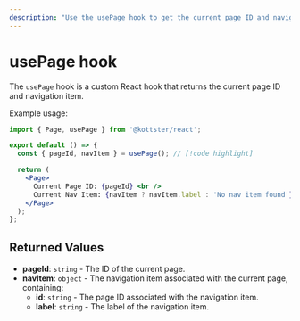 ```yaml
---
description: "Use the usePage hook to get the current page ID and navigation item in Kottster."
---
```


# usePage hook

The `usePage` hook is a custom React hook that returns the current page ID and navigation item.

Example usage:

```jsx [app/pages/example/index.jsx]
import { Page, usePage } from '@kottster/react';

export default () => {
  const { pageId, navItem } = usePage(); // [!code highlight]

  return (
    <Page>
      Current Page ID: {pageId} <br />
      Current Nav Item: {navItem ? navItem.label : 'No nav item found'}
    </Page>
  );
};
```

## Returned Values

- **pageId**: `string` - The ID of the current page.
- **navItem**: `object` - The navigation item associated with the current page, containing:
  - **id**: `string` - The page ID associated with the navigation item.
  - **label**: `string` - The label of the navigation item.